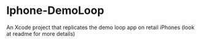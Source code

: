 # Iphone-DemoLoop
An Xcode project that replicates the demo loop app on retail iPhones (look at readme for more details)
